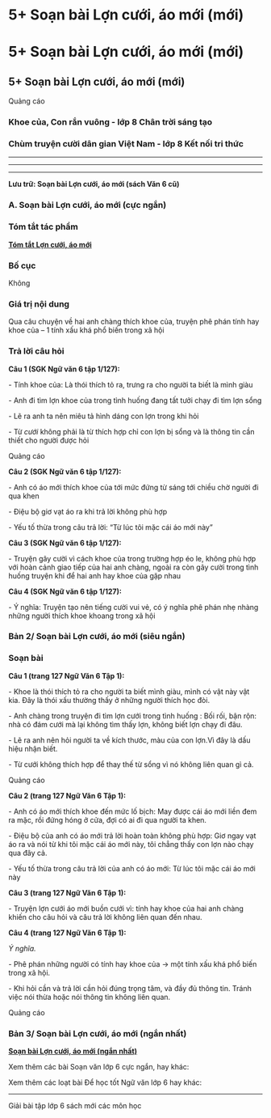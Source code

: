 # 5+ Soạn bài Lợn cưới, áo mới (mới)

# 5+ Soạn bài Lợn cưới, áo mới (mới)

## 5+ Soạn bài Lợn cưới, áo mới (mới)

Quảng cáo

### Khoe của, Con rắn vuông - lớp 8 Chân trời sáng tạo

### Chùm truyện cười dân gian Việt Nam - lớp 8 Kết nối tri thức

* * *

* * *

* * *

**Lưu trữ: Soạn bài Lợn cưới, áo mới (sách Văn 6 cũ)**

### **A. Soạn bài Lợn cưới, áo mới (cực ngắn)**

### Tóm tắt tác phẩm

[**Tóm tắt Lợn cưới, áo mới**](https://vietjack.com/soan-bai-lop-6/tom-tat-lon-cuoi-ao-moi.jsp)

### Bố cục

Không

### Giá trị nội dung

Qua câu chuyện về hai anh chàng thích khoe của, truyện phê phán tính hay khoe của – 1 tính xấu khá phổ biến trong xã hội

### Trả lời câu hỏi

**Câu 1 (SGK Ngữ văn 6 tập 1/127):**

\- Tính khoe của: Là thói thích tỏ ra, trưng ra cho người ta biết là mình giàu

\- Anh đi tìm lợn khoe của trong tình huống đang tất tưởi chạy đi tìm lợn sổng

\- Lẽ ra anh ta nên miêu tả hình dáng con lợn trong khi hỏi 

\- Từ _cưới_ không phải là từ thích hợp chỉ con lợn bị sổng và là thông tin cần thiết cho người được hỏi

Quảng cáo

**Câu 2 (SGK Ngữ văn 6 tập 1/127):**

\- Anh có áo mới thích khoe của tới mức đứng từ sáng tới chiều chờ người đi qua khen

\- Điệu bộ giơ vạt áo ra khi trả lời không phù hợp

\- Yếu tố thừa trong câu trả lời: “Từ lúc tôi mặc cái áo mới này”

**Câu 3 (SGK Ngữ văn 6 tập 1/127):**

\- Truyện gây cười vì cách khoe của trong trường hợp éo le, không phù hợp với hoàn cảnh giao tiếp của hai anh chàng, ngoài ra còn gây cười trong tình huống truyện khi để hai anh hay khoe của gặp nhau

**Câu 4 (SGK Ngữ văn 6 tập 1/127):**

\- Ý nghĩa: Truyện tạo nên tiếng cười vui vẻ, có ý nghĩa phê phán nhẹ nhàng những người thích khoe khoang trong xã hội

### **Bản 2/ Soạn bài Lợn cưới, áo mới (siêu ngắn)**

### Soạn bài

**Câu 1 (trang 127 Ngữ Văn 6 Tập 1):**

\- Khoe là thói thích tỏ ra cho người ta biết mình giàu, mình có vật này vật kia. Đây là thói xấu thường thấy ở những người thích học đòi.

\- Anh chàng trong truyện đi tìm lợn cưới trong tình huống : Bối rối, bận rộn: nhà có đám cưới mà lại không tìm thấy lợn, không biết lợn chạy đi đâu.

\- Lẽ ra anh nên hỏi người ta về kích thước, màu của con lợn.Vì đây là dấu hiệu nhận biết.

\- Từ cưới không thích hợp để thay thế từ sổng vì nó không liên quan gì cả.

Quảng cáo

**Câu 2 (trang 127 Ngữ Văn 6 Tập 1):**

\- Anh có áo mới thích khoe đến mức lố bịch: May được cái áo mới liền đem ra mặc, rồi đứng hóng ở cửa, đợi có ai đi qua người ta khen.

\- Điệu bộ của anh có áo mới trả lời hoàn toàn không phù hợp: Giơ ngay vạt áo ra và nói từ khi tôi mặc cái áo mới này, tôi chẳng thấy con lợn nào chạy qua đây cả.

\- Yếu tố thừa trong câu trả lời của anh có áo mới: Từ lúc tôi mặc cái áo mới này

**Câu 3 (trang 127 Ngữ Văn 6 Tập 1):**

\- Truyện lợn cưới áo mới buồn cưới vì: tính hay khoe của hai anh chàng khiến cho câu hỏi và câu trả lời không liên quan đến nhau.

**Câu 4 (trang 127 Ngữ Văn 6 Tập 1):**

_Ý nghĩa._

\- Phê phán những người có tính hay khoe của → một tính xấu khá phổ biến trong xã hội.

\- Khi hỏi cần và trả lời cần hỏi đúng trọng tâm, và đầy đủ thông tin. Tránh việc nói thừa hoặc nói thông tin không liên quan.

Quảng cáo

### **Bản 3/ Soạn bài Lợn cưới, áo mới (ngắn nhất)**

[**Soạn bài Lợn cưới, áo mới (ngắn nhất)**](https://vietjack.com/soan-van-6/lon-cuoi-ao-moi.jsp)

Xem thêm các bài Soạn văn lớp 6 cực ngắn, hay khác:

Xem thêm các loạt bài Để học tốt Ngữ văn lớp 6 hay khác:

* * *

Giải bài tập lớp 6 sách mới các môn học
